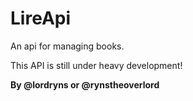 # LireApi
An api for managing books.

This API is still under heavy development!

**By @lordryns or @rynstheoverlord**